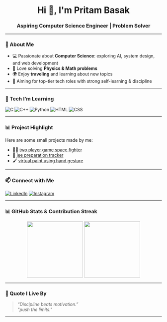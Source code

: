 <h1 align="center">Hi 👋, I'm Pritam Basak</h1>
<h3 align="center">Aspiring Computer Science Engineer | Problem Solver</h3>

---

### 🚀 About Me
- 💻 Passionate about **Computer Science**: exploring AI, system design, and web development  
- 🧠 Love solving **Physics & Math problems**  
- 🌍 Enjoy **traveling** and learning about new topics  
- 🎯 Aiming for top-tier tech roles with strong self-learning & discipline  

---

### 🧰 Tech I’m Learning
![C](https://img.shields.io/badge/-C-00599C?style=flat&logo=c)
![C++](https://img.shields.io/badge/-C++-00599C?style=flat&logo=c%2B%2B)
![Python](https://img.shields.io/badge/-Python-3776AB?style=flat&logo=python)
![HTML](https://img.shields.io/badge/-HTML5-E34F26?style=flat&logo=html5)
![CSS](https://img.shields.io/badge/-CSS3-1572B6?style=flat&logo=css3)
<!-- ![JavaScript](https://img.shields.io/badge/-JavaScript-F7DF1E?style=flat&logo=javascript) -->

---

### 📊 Project Highlight
Here are some small projects made by me:
- 👨‍💻 [two player game space fighter](https://github.com/pritam-bsk/space_fighter)
- 📖 [jee preparation tracker](https://github.com/pritam-bsk/tracker)
- 🖌️ [virtual paint using hand gesture](https://github.com/pritam-bsk/virtual-paint)

---

### 📫 Connect with Me
[![LinkedIn](https://img.shields.io/badge/-LinkedIn-blue?style=flat&logo=linkedin)](https://www.linkedin.com/in/pritam-basak-412114368)
[![Instagram](https://img.shields.io/badge/-Instagram-E4405F?style=flat&logo=instagram)](https://instagram.com/pritam.qy)

---

### 📊 GitHub Stats & Contribution Streak

<div align="center">
  <img height="180em" src="https://github-readme-streak-stats.herokuapp.com/?user=pritam-bsk&theme=tokyonight"/>
  <img height="180em" src="https://github-readme-stats.vercel.app/api/top-langs/?username=pritam-bsk&layout=compact&theme=tokyonight" />
</div>

---

### 🧠 Quote I Live By
> _“Discipline beats motivation.”_</br>
> _"push the limits."_
---
